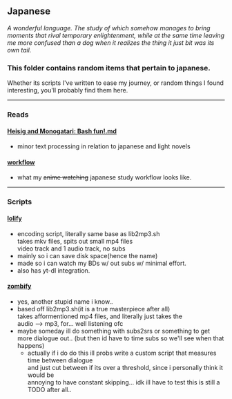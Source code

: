 ## Japanese
_A wonderful language. The study of which somehow manages to bring moments that rival temporary enlightenment, while at the same time leaving me more confused than a dog when it realizes the thing it just bit was its own tail._

### This folder contains random items that pertain to japanese.
Whether its scripts I've written to ease my journey, or random things I found interesting, you'll probably find them here.
<hr>

### Reads

#### [Heisig and Monogatari: Bash fun!.md](https://github.com/Colseph/scripts/blob/master/japanese/Heisig%20and%20Monogatari:%20Bash%20fun!.md)
   * minor text processing in relation to japanese and light novels
   
#### [workflow](https://github.com/Colseph/scripts/blob/master/japanese/workflow.md)
   * what my ~~anime watching~~ japanese study workflow looks like.
<hr>

### Scripts

#### [lolify](https://github.com/Colseph/scripts/blob/master/japanese/lolify)
   * encoding script, literally same base as lib2mp3.sh
     <br>takes mkv files, spits out small mp4 files
     <br>video track and 1 audio track, no subs
   * mainly so i can save disk space(hence the name)
   * made so i can watch my BDs w/ out subs w/ minimal effort.
   * also has yt-dl integration.

#### [zombify](https://github.com/Colseph/scripts/blob/master/japanese/zombify)
   * yes, another stupid name i know..
   * based off lib2mp3.sh(it is a true masterpiece after all)
     <br>takes afformentioned mp4 files, and literally just takes the
     <br>audio --> mp3, for... well listening ofc
   * maybe someday ill do something with subs2srs or something to get
     <br>more dialogue out.. (but then id have to time subs so we'll see when that happens)
     - actually if i do do this ill probs write a custom script that measures time between dialogue
       <br>and just cut between if its over a threshold, since i personally think it would be
       <br>annoying to have constant skipping... idk ill have to test this is still a TODO after all..
